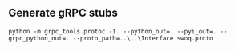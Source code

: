 ## Generate gRPC stubs

    python -m grpc_tools.protoc -I. --python_out=. --pyi_out=. --grpc_python_out=. --proto_path=..\..\Interface swoq.proto